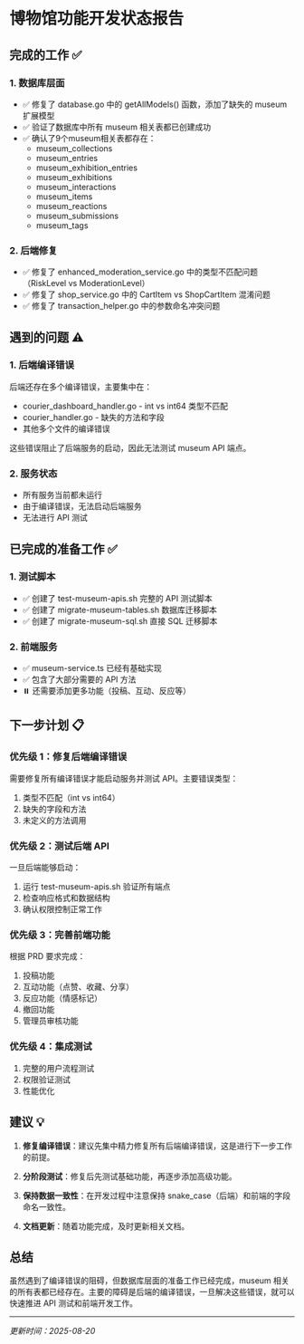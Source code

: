 # 博物馆功能开发状态报告

## 完成的工作 ✅

### 1. 数据库层面
- ✅ 修复了 database.go 中的 getAllModels() 函数，添加了缺失的 museum 扩展模型
- ✅ 验证了数据库中所有 museum 相关表都已创建成功
- ✅ 确认了9个museum相关表都存在：
  - museum_collections
  - museum_entries
  - museum_exhibition_entries
  - museum_exhibitions
  - museum_interactions
  - museum_items
  - museum_reactions
  - museum_submissions
  - museum_tags

### 2. 后端修复
- ✅ 修复了 enhanced_moderation_service.go 中的类型不匹配问题（RiskLevel vs ModerationLevel）
- ✅ 修复了 shop_service.go 中的 CartItem vs ShopCartItem 混淆问题
- ✅ 修复了 transaction_helper.go 中的参数命名冲突问题

## 遇到的问题 ⚠️

### 1. 后端编译错误
后端还存在多个编译错误，主要集中在：
- courier_dashboard_handler.go - int vs int64 类型不匹配
- courier_handler.go - 缺失的方法和字段
- 其他多个文件的编译错误

这些错误阻止了后端服务的启动，因此无法测试 museum API 端点。

### 2. 服务状态
- 所有服务当前都未运行
- 由于编译错误，无法启动后端服务
- 无法进行 API 测试

## 已完成的准备工作 ✅

### 1. 测试脚本
- ✅ 创建了 test-museum-apis.sh 完整的 API 测试脚本
- ✅ 创建了 migrate-museum-tables.sh 数据库迁移脚本
- ✅ 创建了 migrate-museum-sql.sh 直接 SQL 迁移脚本

### 2. 前端服务
- ✅ museum-service.ts 已经有基础实现
- ✅ 包含了大部分需要的 API 方法
- ⏸️ 还需要添加更多功能（投稿、互动、反应等）

## 下一步计划 📋

### 优先级 1：修复后端编译错误
需要修复所有编译错误才能启动服务并测试 API。主要错误类型：
1. 类型不匹配（int vs int64）
2. 缺失的字段和方法
3. 未定义的方法调用

### 优先级 2：测试后端 API
一旦后端能够启动：
1. 运行 test-museum-apis.sh 验证所有端点
2. 检查响应格式和数据结构
3. 确认权限控制正常工作

### 优先级 3：完善前端功能
根据 PRD 要求完成：
1. 投稿功能
2. 互动功能（点赞、收藏、分享）
3. 反应功能（情感标记）
4. 撤回功能
5. 管理员审核功能

### 优先级 4：集成测试
1. 完整的用户流程测试
2. 权限验证测试
3. 性能优化

## 建议 💡

1. **修复编译错误**：建议先集中精力修复所有后端编译错误，这是进行下一步工作的前提。

2. **分阶段测试**：修复后先测试基础功能，再逐步添加高级功能。

3. **保持数据一致性**：在开发过程中注意保持 snake_case（后端）和前端的字段命名一致性。

4. **文档更新**：随着功能完成，及时更新相关文档。

## 总结

虽然遇到了编译错误的阻碍，但数据库层面的准备工作已经完成，museum 相关的所有表都已经存在。主要的障碍是后端的编译错误，一旦解决这些错误，就可以快速推进 API 测试和前端开发工作。

---

*更新时间：2025-08-20*